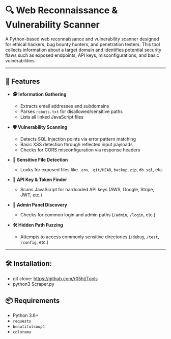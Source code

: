 # 🔍 Web Reconnaissance & Vulnerability Scanner

A Python-based web reconnaissance and vulnerability scanner designed for ethical hackers, bug bounty hunters, and penetration testers. This tool collects information about a target domain and identifies 
potential security flaws such as exposed endpoints, API keys, misconfigurations, and basic vulnerabilities.

---

## 🚀 Features

- **🕵️ Information Gathering**
  - Extracts email addresses and subdomains
  - Parses `robots.txt` for disallowed/sensitive paths
  - Lists all linked JavaScript files

- **🛡️ Vulnerability Scanning**
  - Detects SQL Injection points via error pattern matching
  - Basic XSS detection through reflected input payloads
  - Checks for CORS misconfiguration via response headers

- **📁 Sensitive File Detection**
  - Looks for exposed files like `.env`, `.git/HEAD`, `backup.zip`, `db.sql`, etc.

- **🔐 API Key & Token Finder**
  - Scans JavaScript for hardcoded API keys (AWS, Google, Stripe, JWT, etc.)

- **🔐 Admin Panel Discovery**
  - Checks for common login and admin paths (`/admin`, `/login`, etc.)

- **🛠️ Hidden Path Fuzzing**
  - Attempts to access commonly sensitive directories (`/debug`, `/test`, `/config`, etc.)

---

## 🛠️ Installation:
 - git clone: https://github.com/r05hl/Tools
 - python3 Scraper.py

## 📦 Requirements

- Python 3.6+
- `requests`
- `beautifulsoup4`
- `colorama`

